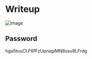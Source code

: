 # Writeup

![image](https://github.com/AKripper/COPS-CSOC/assets/167231621/70a3ff83-b7bf-45f8-ac38-ca792f699ec5)


## Password
hga5tuuCLF6fFzUpnagiMN8ssu9LFrdg
